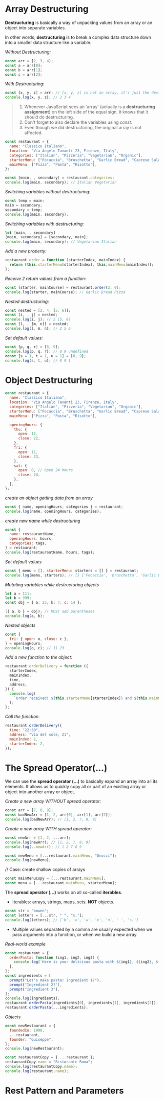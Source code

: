 # Array Destructuring

**Destructuring** is basically a way of unpacking values from an array or an object into separate variables.

In other words, **destructuring** is to break a complex data structure down into a smaller data structure like a variable.

_Without Destructuring:_

```js
const arr = [2, 3, 4];
const a = arr[0];
const b = arr[1];
const c = arr[2];
```

_With Destructuring:_

```js
const [x, y, z] = arr; // [x, y, z] is not an array, it's just the destructuring assignment.
console.log(x, y, z); // 2 3 4
```

> 1. Whenever JavaScript sees an 'array' (actually is a **destructuring assignment**) on the left side of the equal sign, it knows that it should do destructuring.
> 2. Don't forget to also declare the variables using _const_.
> 3. Even though we did destructuring, the original array is not affected.

```js
const restaurant = {
  name: "Classico Italiano",
  location: "Via Angelo Tavanti 23, Firenze, Italy",
  categories: ["Italian", "Pizzeria", "Vegetarian", "Organic"],
  starterMenu: ["Focaccia", "Bruschetta", "Garlic Bread", "Caprese Salad"],
  mainMenu: ["Pizza", "Pasta", "Risotto"],
};

const [main, , secondary] = restaurant.categories;
console.log(main, secondary); // Italian Vegetarian
```

_Switching variables without destructuring:_

```js
const temp = main;
main = secondary;
secondary = temp;
console.log(main, secondary);
```

_Switching variables with destructuring:_

```js
let [main, , secondary]
[main, secondary] = [secondary, main];
console.log(main, secondary); // Vegetarian Italian
```

_Add a new property:_

```js
restaurant.order = function (starterIndex, mainIndex) {
  return [this.starterMenu[starterIndex], this.mainMenu[mainIndex]];
};
```

_Receive 2 return values from a function:_

```js
const [starter, mainCourse] = restaurant.order(2, 0);
console.log(starter, mainCourse); // Garlic Bread Pizza
```

_Nested destructuring:_

```js
const nested = [2, 4, [5, 6]];
const [i, , j] = nested;
console.log(i, j); // 2 [5, 6]
const [l, , [m, n]] = nested;
console.log(l, m, n); // 2 5 6
```

_Set default values:_

```js
const [p, q, r] = [8, 9];
console.log(p, q, r); // 8 9 undefined
const [s = 1, t = 1, u = 1] = [8, 9];
console.log(s, t, u); // 8 9 1
```

# Object Destructuring

```js
const restaurant = {
  name: "Classico Italiano",
  location: "Via Angelo Tavanti 23, Firenze, Italy",
  categories: ["Italian", "Pizzeria", "Vegetarian", "Organic"],
  starterMenu: ["Focaccia", "Bruschetta", "Garlic Bread", "Caprese Salad"],
  mainMenu: ["Pizza", "Pasta", "Risotto"],

  openingHours: {
    thu: {
      open: 12,
      close: 22,
    },
    fri: {
      open: 11,
      close: 23,
    },
    sat: {
      open: 0, // Open 24 hours
      close: 24,
    },
  },
};
```

_create an object getting data from an array_

```js
const { name, openingHours, categories } = restaurant;
console.log(name, openingHours, categories);
```

_create new name while destructuring_

```js
const {
  name: restaurantName,
  openingHours: hours,
  categories: tags,
} = restaurant;
console.log(restaurantName, hours, tags);
```

_Set default values_

```js
const { menu = [], starterMenu: starters = [] } = restaurant;
console.log(menu, starters); // [] ['Focaccia', 'Bruschetta', 'Garlic Bread', 'Caprese Salad']
```

_Mutating variables while destructuring objects_

```js
let a = 111;
let b = 999;
const obj = { a: 23, b: 7, c: 14 };

({ a, b } = obj); // MUST add parentheses
console.log(a, b);
```

_Nested objects_

```js
const {
  fri: { open: o, close: c },
} = openingHours;
console.log(o, c); // 11 23
```

_Add a new function to the object:_

```js
restaurant.orderDelivery = function ({
  starterIndex,
  mainIndex,
  time,
  address,
}) {
  console.log(
    `Order received! ${this.starterMenu[starterIndex]} and ${this.mainMenu[mainIndex]} will be delivered to ${address} at ${time}`
  );
};
```

_Call the function:_

```js
restaurant.orderDelivery({
  time: "22:30",
  address: "Via del sole, 21",
  mainIndex: 2,
  starterIndex: 2,
});
```

# The Spread Operator(...)

We can use the **spread operator (...)** to basically expand an array into all its elements. It allows us to quickly copy all or part of an existing array or object into another array or object.

_Create a new array WITHOUT spread operator:_

```js
const arr = [7, 8, 9];
const badNewArr = [1, 2, arr[0], arr[1], arr[2]];
console.log(badNewArr); // [1, 2, 7, 8, 9]
```

_Create a new array WITH spread operator:_

```js
const newArr = [1, 2, ...arr];
console.log(newArr); // [1, 2, 7, 8, 9]
console.log(..newArr); // 1 2 7 8 9
```

```js
const newMenu = [...restaurant.mainMenu, "Gnocci"];
console.log(newMenu);
```

// Case: create shallow copies of arrays

```js
const mainMenuCopy = [...restaurant.mainMenu];
const menu = [...restaurant.mainMenu, starterMenu];
```

The **spread operator (...)** works on all so-called **iterables**.

- Iterables: arrays, strings, maps, sets. **NOT** objects.

```js
const str = "bowen";
const letters = [...str, " ", "s."];
console.log(letters); // ['b', 'o', 'w', 'e', 'n', ' ', 's.']
```

- Multiple values separated by a comma are usually expected when we pass arguments into a function, or when we build a new array.

_Real-world example_

```js
const restaurant = {
  orderPasta: function (ing1, ing2, ing3) {
    console.log(`Here is your delicious pasta with ${ing1}, ${ing2}, ${ing3}`);
  },
};
const ingredients = [
  prompt("Let's make pasta! Ingredient 1?"),
  prompt("Ingredient 2?"),
  prompt("Ingredient 3"),
];
console.log(ingredients);
restaurant.orderPasta(ingredients[0], ingredients[1], ingredients[2]);
restaurant.orderPasta(...ingredients);
```

_Objects_

```js
const newRestaurant = {
  foundedIn: 1998,
  ...restaurant,
  founder: "Guiseppe",
};
console.log(newRestaurant);

const restaurantCopy = { ...restaurant };
restaurantCopy.name = "Ristorante Roma";
console.log(restaurantCopy.name);
console.log(restaurant.name);
```

# Rest Pattern and Parameters
